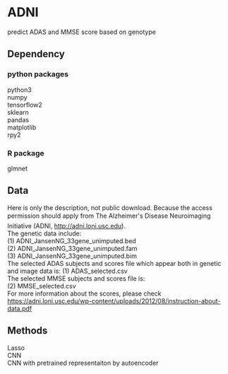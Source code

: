# ADNI
 predict ADAS and MMSE score based on genotype

## Dependency 
### python packages
python3  
numpy  
tensorflow2  
sklearn  
pandas  
matplotlib  
rpy2  
### R package
glmnet  

## Data 
Here is only the description, not public download. Because the access permission should apply from The Alzheimer's Disease Neuroimaging Initiative (ADNI, http://adni.loni.usc.edu).   
The genetic data include:  
(1) ADNI_JansenNG_33gene_unimputed.bed  
(2) ADNI_JansenNG_33gene_unimputed.fam  
(3) ADNI_JansenNG_33gene_unimputed.bim  
The selected ADAS subjects and scores file which appear both in genetic and image data is:
(1) ADAS_selected.csv  
The selected MMSE subjects and scores file is:  
(2) MMSE_selected.csv  
For more information about the scores, please check https://adni.loni.usc.edu/wp-content/uploads/2012/08/instruction-about-data.pdf

## Methods
Lasso  
CNN  
CNN with pretrained representaiton by autoencoder  

